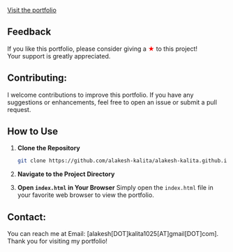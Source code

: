 [Visit the portfolio](https://alakesh-kalita.github.io/)


## Feedback

If you like this portfolio, please consider giving a <strong><span style="color: red;">★</span></strong> to this project!  
Your support is greatly appreciated.


## Contributing: <br>
I welcome contributions to improve this portfolio. If you have any suggestions or enhancements, feel free to open an issue or submit a pull request.

## How to Use

1. **Clone the Repository**
    ```sh
    git clone https://github.com/alakesh-kalita/alakesh-kalita.github.io
    ```

2. **Navigate to the Project Directory**

3. **Open `index.html` in Your Browser**
    Simply open the `index.html` file in your favorite web browser to view the portfolio.

## Contact: <br>
You can reach me at Email: [alakesh[DOT]kalita1025[AT]gmail[DOT]com]. Thank you for visiting my portfolio!
